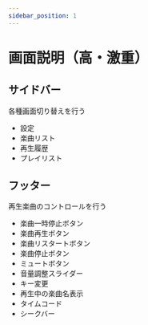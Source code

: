 ```yaml
---
sidebar_position: 1
---
```

# 画面説明（高・激重）

## サイドバー

各種画面切り替えを行う

- 設定
- 楽曲リスト
- 再生履歴
- プレイリスト

## フッター

再生楽曲のコントロールを行う

- 楽曲一時停止ボタン
- 楽曲再生ボタン
- 楽曲リスタートボタン
- 楽曲停止ボタン
- ミュートボタン
- 音量調整スライダー
- キー変更
- 再生中の楽曲名表示
- タイムコード
- シークバー